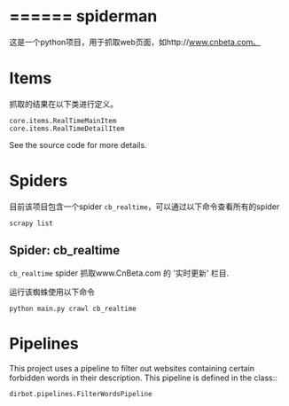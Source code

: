 ======
spiderman
======

这是一个python项目，用于抓取web页面，如http://www.cnbeta.com。

Items
=====

抓取的结果在以下类进行定义。

    core.items.RealTimeMainItem
    core.items.RealTimeDetailItem

See the source code for more details.

Spiders
=======
目前该项目包含一个spider ``cb_realtime``，可以通过以下命令查看所有的spider

    scrapy list

Spider: cb_realtime
------------
``cb_realtime`` spider 抓取www.CnBeta.com 的 '实时更新' 栏目.

运行该蜘蛛使用以下命令

    python main.py crawl cb_realtime

Pipelines
=========

This project uses a pipeline to filter out websites containing certain
forbidden words in their description. This pipeline is defined in the class::

    dirbot.pipelines.FilterWordsPipeline
